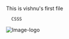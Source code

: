 This is vishnu's first file

```
  CSSS
```

![Image-logo](https://play-lh.googleusercontent.com/lMoItBgdPPVDJsNOVtP26EKHePkwBg-PkuY9NOrc-fumRtTvbcbvbFP4XhpUNk_22syN4Datc)
